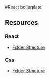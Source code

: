 #React boilerplate

## Resources


### React
* [Folder Structure](https://www.freecodecamp.org/news/a-better-way-to-structure-react-projects/)

### Css
* [Folder Structure](https://github.com/KittyGiraudel/sass-boilerplate)
